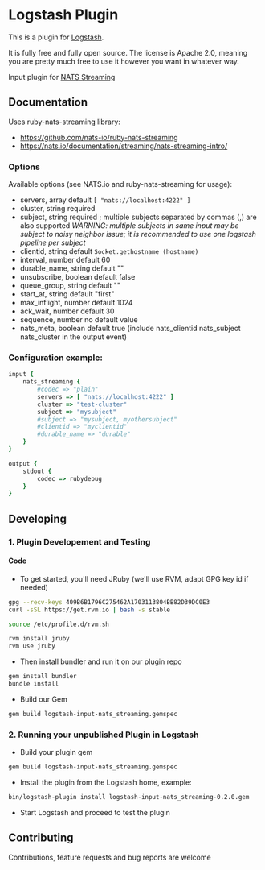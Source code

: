 # Logstash Plugin

This is a plugin for [Logstash](https://github.com/elastic/logstash).

It is fully free and fully open source. The license is Apache 2.0, meaning you
are pretty much free to use it however you want in whatever way.

Input plugin for [NATS Streaming](https://nats.io/documentation/streaming/nats-streaming-intro/)

## Documentation

Uses ruby-nats-streaming library:

- https://github.com/nats-io/ruby-nats-streaming
- https://nats.io/documentation/streaming/nats-streaming-intro/

### Options

Available options (see NATS.io and ruby-nats-streaming for usage):

- servers, array default `[ "nats://localhost:4222" ]`
- cluster, string required
- subject, string required ; multiple subjects separated by commas (,) are also supported 
  *WARNING: multiple subjects in same input may be subject to noisy neighbor issue; 
  it is recommended to use one logstash pipeline per subject*
- clientid, string default `Socket.gethostname (hostname)`
- interval, number default 60
- durable_name, string default ""
- unsubscribe, boolean default false
- queue_group, string default ""
- start_at, string default "first"
- max_inflight, number default 1024
- ack_wait, number default 30
- sequence, number no default value
- nats_meta, boolean default true (include nats_clientid nats_subject nats_cluster in the output event)

### Configuration example:

```ruby
input {
	nats_streaming {
		#codec => "plain"
		servers => [ "nats://localhost:4222" ]
		cluster => "test-cluster"
		subject => "mysubject"
		#subject => "mysubject, myothersubject"
		#clientid => "myclientid"
		#durable_name => "durable"
	}
}

output {
	stdout {
		codec => rubydebug
	}
}
```

## Developing

### 1. Plugin Developement and Testing

#### Code

- To get started, you'll need JRuby (we'll use RVM, adapt GPG key id if needed)

```sh
gpg --recv-keys 409B6B1796C275462A1703113804BB82D39DC0E3
curl -sSL https://get.rvm.io | bash -s stable

source /etc/profile.d/rvm.sh

rvm install jruby
rvm use jruby
```

- Then install bundler and run it on our plugin repo

```sh
gem install bundler
bundle install
```

- Build our Gem

```sh
gem build logstash-input-nats_streaming.gemspec
```

### 2. Running your unpublished Plugin in Logstash

- Build your plugin gem
```sh
gem build logstash-input-nats_streaming.gemspec
```
- Install the plugin from the Logstash home, example:
```sh
bin/logstash-plugin install logstash-input-nats_streaming-0.2.0.gem
```
- Start Logstash and proceed to test the plugin

## Contributing

Contributions, feature requests and bug reports are welcome
